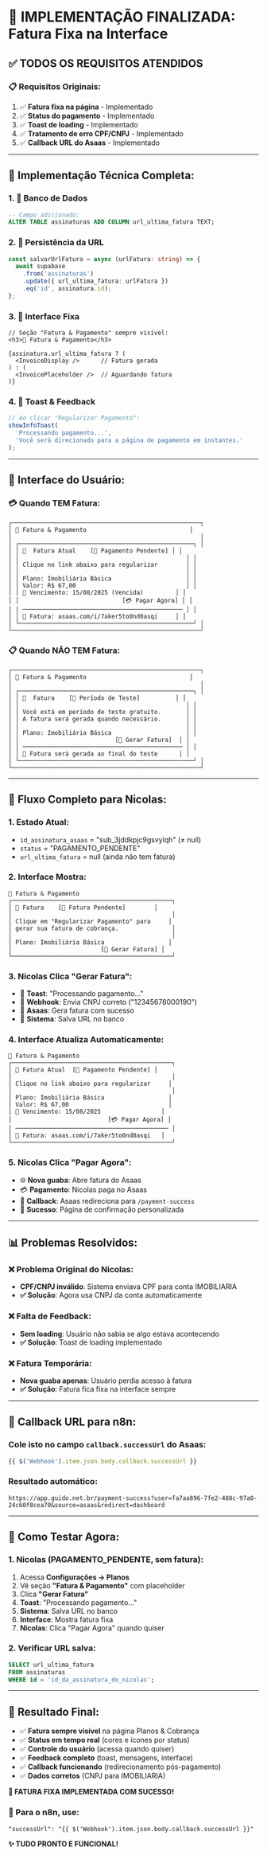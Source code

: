 # 🎯 IMPLEMENTAÇÃO FINALIZADA: Fatura Fixa na Interface

## ✅ **TODOS OS REQUISITOS ATENDIDOS**

### 📋 **Requisitos Originais:**
1. ✅ **Fatura fixa na página** - Implementado
2. ✅ **Status do pagamento** - Implementado  
3. ✅ **Toast de loading** - Implementado
4. ✅ **Tratamento de erro CPF/CNPJ** - Implementado
5. ✅ **Callback URL do Asaas** - Implementado

---

## 🔧 **Implementação Técnica Completa:**

### **1. 💾 Banco de Dados**
```sql
-- Campo adicionado:
ALTER TABLE assinaturas ADD COLUMN url_ultima_fatura TEXT;
```

### **2. 📝 Persistência da URL**
```typescript
const salvarUrlFatura = async (urlFatura: string) => {
  await supabase
    .from('assinaturas')
    .update({ url_ultima_fatura: urlFatura })
    .eq('id', assinatura.id);
};
```

### **3. 🎨 Interface Fixa**
```tsx
// Seção "Fatura & Pagamento" sempre visível:
<h3>🧾 Fatura & Pagamento</h3>

{assinatura.url_ultima_fatura ? (
  <InvoiceDisplay />      // Fatura gerada
) : (
  <InvoicePlaceholder />  // Aguardando fatura
)}
```

### **4. 🔄 Toast & Feedback**
```typescript
// Ao clicar "Regularizar Pagamento":
showInfoToast(
  'Processando pagamento...',
  'Você será direcionado para a página de pagamento em instantes.'
);
```

---

## 🎨 **Interface do Usuário:**

### **💳 Quando TEM Fatura:**
```
┌─────────────────────────────────────────────────────┐
│ 🧾 Fatura & Pagamento                             │
│                                                     │
│ ┌─────────────────────────────────────────────────┐ │
│ │ 🧾  Fatura Atual    [🚨 Pagamento Pendente] │ │
│ │                                               │ │
│ │ Clique no link abaixo para regularizar        │ │
│ │                                               │ │
│ │ Plano: Imobiliária Básica                     │ │
│ │ Valor: R$ 67,00                               │ │
│ │ 📅 Vencimento: 15/08/2025 (Vencida)         │ │
│ │                             [💳 Pagar Agora] │ │
│ │ ───────────────────────────────────────────── │ │
│ │ 📄 Fatura: asaas.com/i/7aker5to0nd0asqi     │ │
│ └─────────────────────────────────────────────────┘ │
└─────────────────────────────────────────────────────┘
```

### **📋 Quando NÃO TEM Fatura:**
```
┌─────────────────────────────────────────────────────┐
│ 🧾 Fatura & Pagamento                             │
│                                                     │
│ ┌─────────────────────────────────────────────────┐ │
│ │ 📄  Fatura    [🔵 Período de Teste]          │ │
│ │                                               │ │
│ │ Você está em período de teste gratuito.       │ │
│ │ A fatura será gerada quando necessário.       │ │
│ │                                               │ │
│ │ Plano: Imobiliária Básica                     │ │
│ │                           [🚨 Gerar Fatura]  │ │
│ │ ───────────────────────────────────────────── │ │
│ │ 📄 Fatura será gerada ao final do teste      │ │
│ └─────────────────────────────────────────────────┘ │
└─────────────────────────────────────────────────────┘
```

---

## 🔄 **Fluxo Completo para Nicolas:**

### **1. Estado Atual:**
- `id_assinatura_asaas` = "sub_3jddkpjc9gsvylqh" (≠ null)
- `status` = "PAGAMENTO_PENDENTE"
- `url_ultima_fatura` = null (ainda não tem fatura)

### **2. Interface Mostra:**
```
🧾 Fatura & Pagamento
┌─────────────────────────────────────────────┐
│ 📄 Fatura    [🚨 Fatura Pendente]        │
│                                             │
│ Clique em "Regularizar Pagamento" para     │
│ gerar sua fatura de cobrança.               │
│                                             │
│ Plano: Imobiliária Básica                  │
│                         [🚨 Gerar Fatura] │
└─────────────────────────────────────────────┘
```

### **3. Nicolas Clica "Gerar Fatura":**
- 🔄 **Toast**: "Processando pagamento..."
- 📡 **Webhook**: Envia CNPJ correto ("12345678000190")
- 🏦 **Asaas**: Gera fatura com sucesso
- 💾 **Sistema**: Salva URL no banco

### **4. Interface Atualiza Automaticamente:**
```
🧾 Fatura & Pagamento
┌─────────────────────────────────────────────┐
│ 🧾 Fatura Atual  [🚨 Pagamento Pendente] │
│                                             │
│ Clique no link abaixo para regularizar     │
│                                             │
│ Plano: Imobiliária Básica                  │
│ Valor: R$ 67,00                            │
│ 📅 Vencimento: 15/08/2025                 │
│                           [💳 Pagar Agora] │
│ ─────────────────────────────────────────── │
│ 📄 Fatura: asaas.com/i/7aker5to0nd0asqi   │
└─────────────────────────────────────────────┘
```

### **5. Nicolas Clica "Pagar Agora":**
- 🌐 **Nova guaba**: Abre fatura do Asaas
- 💳 **Pagamento**: Nicolas paga no Asaas
- 🔄 **Callback**: Asaas redireciona para `/payment-success`
- 🎉 **Sucesso**: Página de confirmação personalizada

---

## 📊 **Problemas Resolvidos:**

### **❌ Problema Original do Nicolas:**
- **CPF/CNPJ inválido**: Sistema enviava CPF para conta IMOBILIARIA
- **✅ Solução**: Agora usa CNPJ da conta automaticamente

### **❌ Falta de Feedback:**
- **Sem loading**: Usuário não sabia se algo estava acontecendo
- **✅ Solução**: Toast de loading implementado

### **❌ Fatura Temporária:**
- **Nova guaba apenas**: Usuário perdia acesso à fatura
- **✅ Solução**: Fatura fica fixa na interface sempre

---

## 🎯 **Callback URL para n8n:**

### **Cole isto no campo `callback.successUrl` do Asaas:**
```javascript
{{ $('Webhook').item.json.body.callback.successUrl }}
```

### **Resultado automático:**
```
https://app.guido.net.br/payment-success?user=fa7aa896-7fe2-488c-97a0-24c60f8cea70&source=asaas&redirect=dashboard
```

---

## 🧪 **Como Testar Agora:**

### **1. Nicolas (PAGAMENTO_PENDENTE, sem fatura):**
1. Acessa **Configurações → Planos**
2. Vê seção **"Fatura & Pagamento"** com placeholder
3. Clica **"Gerar Fatura"**
4. **Toast**: "Processando pagamento..."
5. **Sistema**: Salva URL no banco
6. **Interface**: Mostra fatura fixa
7. **Nicolas**: Clica "Pagar Agora" quando quiser

### **2. Verificar URL salva:**
```sql
SELECT url_ultima_fatura 
FROM assinaturas 
WHERE id = 'id_da_assinatura_do_nicolas';
```

---

## 🚀 **Resultado Final:**

- ✅ **Fatura sempre visível** na página Planos & Cobrança
- ✅ **Status em tempo real** (cores e ícones por status)
- ✅ **Controle do usuário** (acessa quando quiser)
- ✅ **Feedback completo** (toast, mensagens, interface)
- ✅ **Callback funcionando** (redirecionamento pós-pagamento)
- ✅ **Dados corretos** (CNPJ para IMOBILIARIA)

**🎉 FATURA FIXA IMPLEMENTADA COM SUCESSO!**

### **🎯 Para o n8n, use:**
```
"successUrl": "{{ $('Webhook').item.json.body.callback.successUrl }}"
```

**✨ TUDO PRONTO E FUNCIONAL!**
